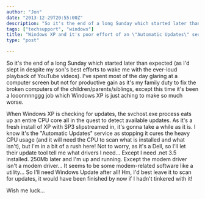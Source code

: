 ```yaml
---
author: "Jon"
date: "2013-12-29T20:55:00Z"
description: "So it's the end of a long Sunday which started later than expected"
tags: ["techsupport", "windows"]
title: "Windows XP and it's poor effort of an \"Automatic Updates\" service"
type: "post"

---
```


So it's the end of a long Sunday which started later than expected (as I'd slept in despite my son's best efforts to wake me with the ever-loud playback of YouTube videos). I've spent most of the day glaring at a computer screen but not for productive gain as it's my family duty to fix the broken computers of the children/parents/siblings, except this time it's been a looonnnnggg job which Windows XP is just aching to make so much worse.

When Windows XP is checking for updates, the svchost.exe process eats up an entire CPU core all in the quest to detect available updates. As it's a fresh install of XP with SP3 slipstreamed in, it's gonna take a while as it is. I know it's the "Automatic Updates" service as stopping it cures the heavy CPU usage (and it will need the CPU to scan what is installed and what isn't), but I'm in a bit of a rush here! Not to worry, as it's a Dell, so I'll let their update tool tell me what drivers I need... Except I need .net 3.5 installed. 250Mb later and I'm up and running. Except the modem driver isn't a modem driver... It seems to be some modem-related software like a utility... So I'll need Windows Update after all! Hm, I'd best leave it to scan for updates, it would have been finished by now if I hadn't tinkered with it!

Wish me luck...